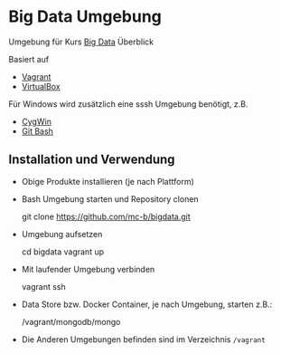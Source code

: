 Big Data Umgebung
=================

Umgebung für Kurs [Big Data](https://www.eb-zuerich.ch/angebot/big-data-ueberblick.html) Überblick

Basiert auf 
- [Vagrant](https://www.vagrantup.com/)
- [VirtualBox](https://www.virtualbox.org/)

Für Windows wird zusätzlich eine sssh Umgebung benötigt, z.B.
- [CygWin](https://www.cygwin.com/)
- [Git Bash](https://git-scm.com/)

Installation und Verwendung
---------------------------

- Obige Produkte installieren (je nach Plattform)
- Bash Umgebung starten und Repository clonen

    git clone https://github.com/mc-b/bigdata.git

- Umgebung aufsetzen

    cd bigdata
    vagrant up

- Mit laufender Umgebung verbinden

    vagrant ssh
	
- Data Store bzw. Docker Container, je nach Umgebung, starten z.B.:

    /vagrant/mongodb/mongo
	
- Die Anderen Umgebungen befinden sind im Verzeichnis `/vagrant`


	
